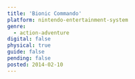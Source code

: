 ```yaml
---
title: 'Bionic Commando'
platform: nintendo-entertainment-system
genre:
  - action-adventure
digital: false
physical: true
guide: false
pending: false
posted: 2014-02-10
---
```

